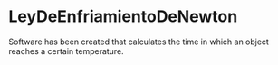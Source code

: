 # LeyDeEnfriamientoDeNewton
Software has been created that calculates the time in which an object reaches a certain temperature.
